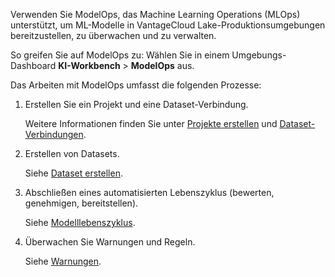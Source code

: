 Verwenden Sie ModelOps, das Machine Learning Operations (MLOps) unterstützt, um ML-Modelle in VantageCloud Lake-Produktionsumgebungen bereitzustellen, zu überwachen und zu verwalten.

So greifen Sie auf ModelOps zu: Wählen Sie in einem Umgebungs-Dashboard **KI-Workbench** > **ModelOps** aus.

Das Arbeiten mit ModelOps umfasst die folgenden Prozesse:

1.  Erstellen Sie ein Projekt und eine Dataset-Verbindung.

    Weitere Informationen finden Sie unter [Projekte erstellen](vtz1725408102228.md) und [Dataset-Verbindungen](wkm1725389190945.md).


1.  Erstellen von Datasets.

    Siehe [Dataset erstellen](xfu1732652871944.md).


1.  Abschließen eines automatisierten Lebenszyklus (bewerten, genehmigen, bereitstellen).

    Siehe [Modelllebenszyklus](vbi1732650867021.md).


1.  Überwachen Sie Warnungen und Regeln.

    Siehe [Warnungen](rtz1725409474295.md).


